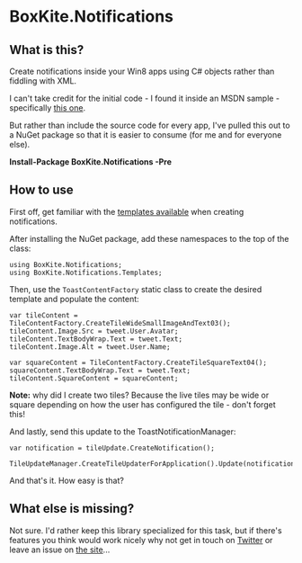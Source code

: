 BoxKite.Notifications
===============

## What is this?

Create notifications inside your Win8 apps using C# objects rather than fiddling with XML. 

I can't take credit for the initial code - I found it inside an MSDN sample - specifically [this one](http://code.msdn.microsoft.com/windowsapps/Toast-notifications-sample-52eeba29/).

But rather than include the source code for every app, I've pulled this out to a NuGet package so that it is easier to consume (for me and for everyone else).

**Install-Package BoxKite.Notifications -Pre**

## How to use

First off, get familiar with the [templates available](http://msdn.microsoft.com/en-us/library/windows/apps/hh761491.aspx) when creating notifications.

After installing the NuGet package, add these namespaces to the top of the class:

    using BoxKite.Notifications;
    using BoxKite.Notifications.Templates;

Then, use the `ToastContentFactory` static class to create the desired template and populate the content:

    var tileContent = TileContentFactory.CreateTileWideSmallImageAndText03();
    tileContent.Image.Src = tweet.User.Avatar;
    tileContent.TextBodyWrap.Text = tweet.Text;
    tileContent.Image.Alt = tweet.User.Name;

    var squareContent = TileContentFactory.CreateTileSquareText04();
    squareContent.TextBodyWrap.Text = tweet.Text;
    tileContent.SquareContent = squareContent;

**Note:** why did I create two tiles? Because the live tiles may be wide or square depending on how the user has configured the tile - don't forget this!

And lastly, send this update to the ToastNotificationManager:

    var notification = tileUpdate.CreateNotification();

    TileUpdateManager.CreateTileUpdaterForApplication().Update(notification); 
  
And that's it. How easy is that?

## What else is missing?

Not sure. I'd rather keep this library specialized for this task, but if there's features you think would work nicely why not get in touch on [Twitter](http://twitter.com/shiftkey) or leave an issue on [the site](https://github.com/shiftkey/BoxKite.Notifications/issues)...